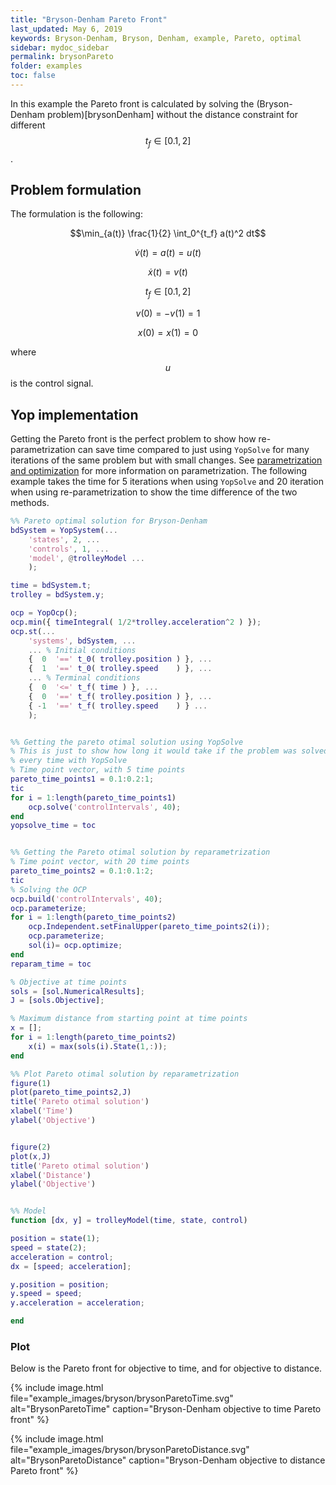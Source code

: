 ```yaml
---
title: "Bryson-Denham Pareto Front"
last_updated: May 6, 2019
keywords: Bryson-Denham, Bryson, Denham, example, Pareto, optimal
sidebar: mydoc_sidebar
permalink: brysonPareto
folder: examples
toc: false
---
```

In this example the Pareto front is calculated by solving the (Bryson-Denham problem)[brysonDenham] without the distance constraint for different $$t_f \in [0.1 , 2]$$. 

## Problem formulation
The formulation is the following:

$$\min_{a(t)} \frac{1}{2} \int_0^{t_f} a(t)^2 dt$$

$$\dot{v}(t) = a(t) = u(t)$$

$$\dot{x}(t) = v(t)$$

$$ t_f \in [0.1 , 2]$$

$$v(0)=-v(1)=1$$

$$x(0)=x(1)=0$$

where $$u$$ is the control signal.

## Yop implementation
Getting the Pareto front is the perfect problem to show how re-parametrization can save time compared to just using `YopSolve` for many iterations of the same problem but with small changes. See [parametrization and optimization](solvingOcps#parametrization-and-optimization) for more information on parametrization. The following example takes the time for 5 iterations when using `YopSolve` and 20 iteration when using re-parametrization to show the time difference of the two methods.

```matlab
%% Pareto optimal solution for Bryson-Denham
bdSystem = YopSystem(...
    'states', 2, ...
    'controls', 1, ...
    'model', @trolleyModel ...
    );

time = bdSystem.t;
trolley = bdSystem.y;

ocp = YopOcp();
ocp.min({ timeIntegral( 1/2*trolley.acceleration^2 ) });
ocp.st(...
    'systems', bdSystem, ...
    ... % Initial conditions
    {  0  '==' t_0( trolley.position ) }, ...
    {  1  '==' t_0( trolley.speed    ) }, ...
    ... % Terminal conditions
    {  0  '<=' t_f( time ) }, ...
    {  0  '==' t_f( trolley.position ) }, ...
    { -1  '==' t_f( trolley.speed    ) } ...
    );


%% Getting the pareto otimal solution using YopSolve
% This is just to show how long it would take if the problem was solved
% every time with YopSolve
% Time point vector, with 5 time points
pareto_time_points1 = 0.1:0.2:1;
tic
for i = 1:length(pareto_time_points1)
    ocp.solve('controlIntervals', 40);
end
yopsolve_time = toc


%% Getting the Pareto otimal solution by reparametrization
% Time point vector, with 20 time points
pareto_time_points2 = 0.1:0.1:2;
tic
% Solving the OCP
ocp.build('controlIntervals', 40);
ocp.parameterize;
for i = 1:length(pareto_time_points2)
    ocp.Independent.setFinalUpper(pareto_time_points2(i));
    ocp.parameterize;
    sol(i)= ocp.optimize;
end
reparam_time = toc

% Objective at time points
sols = [sol.NumericalResults];
J = [sols.Objective];

% Maximum distance from starting point at time points
x = [];
for i = 1:length(pareto_time_points2)
    x(i) = max(sols(i).State(1,:));
end

%% Plot Pareto otimal solution by reparametrization
figure(1)
plot(pareto_time_points2,J)
title('Pareto otimal solution')
xlabel('Time')
ylabel('Objective')


figure(2)
plot(x,J)
title('Pareto otimal solution')
xlabel('Distance')
ylabel('Objective')


%% Model
function [dx, y] = trolleyModel(time, state, control)

position = state(1);
speed = state(2);
acceleration = control;
dx = [speed; acceleration];

y.position = position;
y.speed = speed;
y.acceleration = acceleration;

end
```

### Plot
Below is the Pareto front for objective to time, and for objective to distance.

{% include image.html file="example_images/bryson/brysonParetoTime.svg" alt="BrysonParetoTime" caption="Bryson-Denham objective to time Pareto front" %}

{% include image.html file="example_images/bryson/brysonParetoDistance.svg" alt="BrysonParetoDistance" caption="Bryson-Denham objective to distance Pareto front" %}
